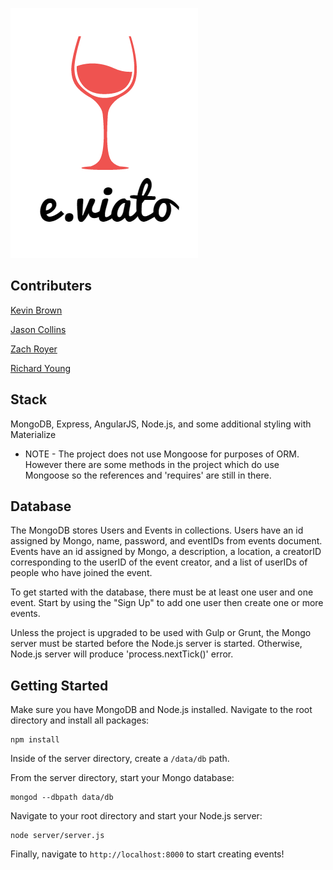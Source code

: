 ![lunchcorgi](/client/assets/login.gif)


Contributers
------------

[Kevin Brown](https://github.com/spintronics)

[Jason Collins](https://github.com/SaintEmbers)

[Zach Royer](https://github.com/zroyer)

[Richard Young](https://github.com/youngrichard)


Stack
-----

MongoDB, Express, AngularJS, Node.js, and some additional styling with Materialize

 - NOTE -
The project does not use Mongoose for purposes of ORM.  However there are some methods in the project which do use Mongoose so the references and 'requires' are still in there.

Database
--------

The MongoDB stores Users and Events in collections. Users have an id assigned by Mongo, name, password, and eventIDs from events document. Events have an id assigned by Mongo, a description, a location, a creatorID corresponding to the userID of the event creator, and a list of userIDs of people who have joined the event.

To get started with the database, there must be at least one user and one event.  Start by using the "Sign Up" to add one user then create one or more events.

Unless the project is upgraded to be used with Gulp or Grunt, the Mongo server must be started before the Node.js server is started.  Otherwise, Node.js server will produce 'process.nextTick()' error.

Getting Started
------
Make sure you have MongoDB and Node.js installed. Navigate to the root directory and install all packages:

```
npm install
```

Inside of the server directory, create a `/data/db` path.

From the server directory, start your Mongo database:

```
mongod --dbpath data/db
```

Navigate to your root directory and start your Node.js server:

```
node server/server.js
```

Finally, navigate to `http://localhost:8000` to start creating events!
